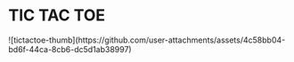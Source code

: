 <h1> TIC TAC TOE </h1> 
![tictactoe-thumb](https://github.com/user-attachments/assets/4c58bb04-bd6f-44ca-8cb6-dc5d1ab38997)
